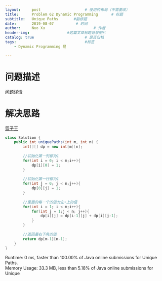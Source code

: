 ```yaml
---
layout:     post   				    # 使用的布局（不需要改）
title:      Problem 62 Dynamic Programming      # 标题 
subtitle:   Unique Paths       #副标题
date:       2019-08-07			# 时间
author:     Nuo Xu 						# 作者
header-img:              	#这篇文章标题背景图片
catalog: true 						# 是否归档
tags:								#标签
    - Dynamic Programming 易

---
```

# 问题描述
[问题详情](https://leetcode.com/problems/unique-paths/)
# 解决思路
[篮子王](https://www.youtube.com/watch?v=O9GhDaafmmo)
```java
class Solution {
    public int uniquePaths(int m, int n) {
        int[][] dp = new int[m][n];
        
        //初始化第一列都为1
        for(int i = 0; i < m;i++){
            dp[i][0] = 1;
        }
        
        //初始化第一行都为1
        for(int j = 0; j < n;j++){
            dp[0][j] = 1;
        }
        
        //里面的每一个的值为左+上的值
        for(int i = 1; i < m;i++){
            for(int j = 1;j < n; j++){
                dp[i][j] = dp[i-1][j] + dp[i][j-1];
            }
        }
        
        //返回最右下角的值
        return dp[m-1][n-1];
    }
}
```
Runtime: 0 ms, faster than 100.00% of Java online submissions for Unique Paths.  
Memory Usage: 33.3 MB, less than 5.18% of Java online submissions for Unique 
